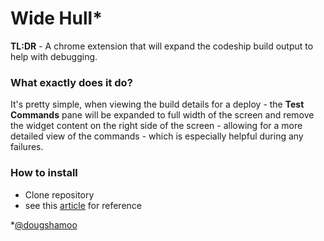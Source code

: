 # Wide Hull*
**TL:DR** - A chrome extension that will expand the codeship build output to help with debugging.

### What exactly does it do?
It's pretty simple, when viewing the build details for a deploy - the **Test Commands** pane will be expanded to full width of the screen and remove the widget content on the right side of the screen - allowing for a more detailed view of the commands - which is especially helpful during any failures.

### How to install
* Clone repository
* see this [article](https://developer.chrome.com/extensions/getstarted#unpacked) for reference

*[@dougshamoo](https://github.com/dougshamoo)
